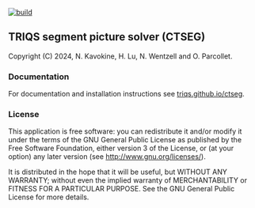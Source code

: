 [![build](https://github.com/TRIQS/ctseg/workflows/build/badge.svg)](https://github.com/TRIQS/ctseg/actions?query=workflow%3Abuild)

## TRIQS segment picture solver (CTSEG)

Copyright (C) 2024, N. Kavokine, H. Lu, N. Wentzell and O. Parcollet.

### Documentation

For documentation and installation instructions see [triqs.github.io/ctseg](https://triqs.github.io/ctseg).

### License

This application is free software: you can redistribute it and/or modify it
under the terms of the GNU General Public License as published by the Free
Software Foundation, either version 3 of the License, or (at your option) any
later version (see http://www.gnu.org/licenses/).

It is distributed in the hope that it will be useful, but WITHOUT ANY WARRANTY;
without even the implied warranty of MERCHANTABILITY or FITNESS FOR A
PARTICULAR PURPOSE. See the GNU General Public License for more details.
